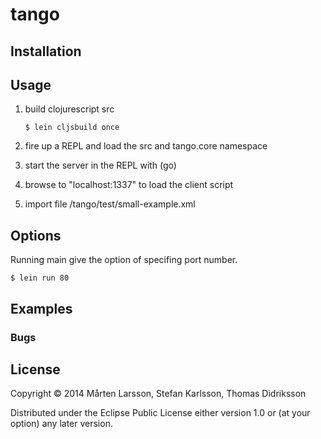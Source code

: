 # tango

## Installation

## Usage

1. build clojurescript src
   
   ```
   $ lein cljsbuild once
   ```

2. fire up a REPL and load the src and tango.core namespace

3. start the server in the REPL with (go)

4. browse to "localhost:1337" to load the client script

5. import file /tango/test/small-example.xml

## Options

Running main give the option of specifing port number.
   
   ```
   $ lein run 80
   ```

## Examples

### Bugs


## License

Copyright © 2014 Mårten Larsson, Stefan Karlsson, Thomas Didriksson

Distributed under the Eclipse Public License either version 1.0 or (at
your option) any later version.
